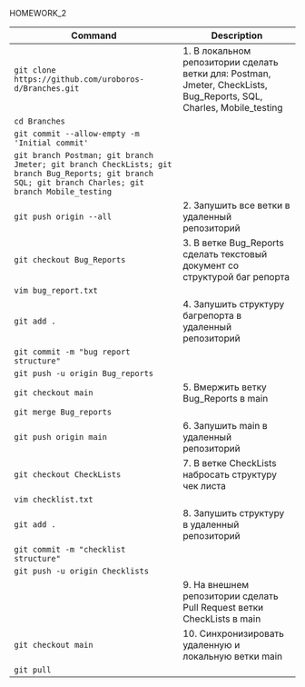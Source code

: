 HOMEWORK_2

| Command | Description |
| ---- | --- |
|`git clone https://github.com/uroboros-d/Branches.git`|1. В локальном репозитории сделать ветки для: Postman, Jmeter, CheckLists, Bug_Reports, SQL, Charles, Mobile_testing|
|`cd Branches`||
|`git commit --allow-empty -m 'Initial commit'`|
|`git branch Postman; git branch Jmeter; git branch CheckLists; git branch Bug_Reports; git branch SQL; git branch Charles; git branch Mobile_testing ` |                                     |
| `git push origin --all `|                           2. Запушить все ветки в удаленный репозиторий |
| `git checkout Bug_Reports  `|                      3. В ветке Bug_Reports сделать текстовый документ со структурой баг репорта |
| `vim bug_report.txt  `|                     |
| `git add .  `|                                      4. Запушить структуру багрепорта в удаленный репозиторий |
| `git commit -m "bug report structure"`| |
| `git push -u origin Bug_reports`| |
| `git checkout main `|                              5. Вмержить ветку Bug_Reports в main |
| `git merge Bug_reports`| |
| `git push origin main     `|                                   6. Запушить main в удаленный репозиторий |
| `git checkout CheckLists `|                        7. В ветке CheckLists набросать структуру чек листа    |                                        
| `vim checklist.txt`| |
| `git add . `|                                      8. Запушить структуру в удаленный репозиторий |
| `git commit -m "checklist structure"`| |
| `git push -u origin Checklists`| |
| |                                             9. На внешнем репозитории сделать Pull Request ветки CheckLists в main |
| `git checkout main    `|                           10. Синхронизировать удаленную и локальную ветки main |
| `git pull`| |
